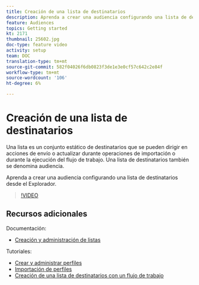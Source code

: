 ```yaml
---
title: Creación de una lista de destinatarios
description: Aprenda a crear una audiencia configurando una lista de destinatarios desde el Explorador.
feature: Audiences
topics: Getting started
kt: 2171
thumbnail: 25602.jpg
doc-type: feature video
activity: setup
team: DOC
translation-type: tm+mt
source-git-commit: 582f04026f6db0823f3de1e3e0cf57c642c2e84f
workflow-type: tm+mt
source-wordcount: '106'
ht-degree: 6%

---
```



# Creación de una lista de destinatarios

Una lista es un conjunto estático de destinatarios que se pueden dirigir en acciones de envío o actualizar durante operaciones de importación o durante la ejecución del flujo de trabajo. Una lista de destinatarios también se denomina audiencia.

Aprenda a crear una audiencia configurando una lista de destinatarios desde el Explorador.

>[!VIDEO](https://video.tv.adobe.com/v/25602/quality=12)

## Recursos adicionales

Documentación:

* [Creación y administración de listas](https://docs.adobe.com/content/help/en/campaign-classic/using/getting-started/profile-management/creating-and-managing-lists.html)

Tutoriales:

* [Crear y administrar perfiles](/help/acc/profile-management/create-and-manage-profiles.md)
* [Importación de perfiles](/help/acc/data-management/importing-profiles.md)
* [Creación de una lista de destinatarios con un flujo de trabajo](/help/acc/profile-management/creating-a-list-of-recipients-with-a-workflow.md)
